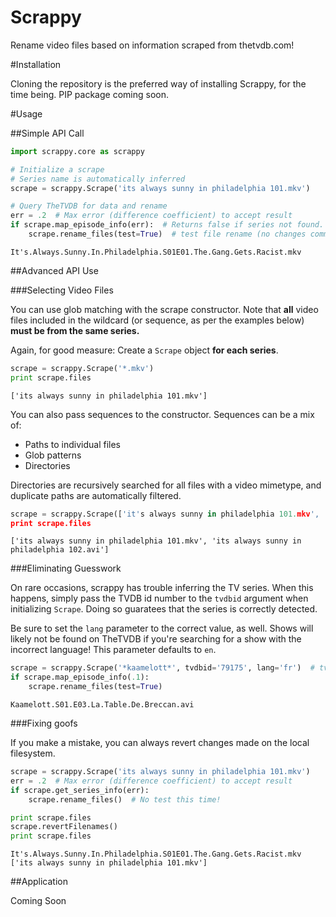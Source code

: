Scrappy
=======

Rename video files based on information scraped from thetvdb.com!

#Installation

Cloning the repository is the preferred way of installing Scrappy, for the time being.  PIP package coming soon.

#Usage

##Simple API Call

```Python
import scrappy.core as scrappy

# Initialize a scrape
# Series name is automatically inferred
scrape = scrappy.Scrape('its always sunny in philadelphia 101.mkv')

# Query TheTVDB for data and rename
err = .2  # Max error (difference coefficient) to accept result
if scrape.map_episode_info(err):  # Returns false if series not found.  Try increasing err.
    scrape.rename_files(test=True)  # test file rename (no changes committed when test == True)
```

```
It's.Always.Sunny.In.Philadelphia.S01E01.The.Gang.Gets.Racist.mkv
```

##Advanced API Use

###Selecting Video Files

You can use glob matching with the scrape constructor.  Note that **all** video files included in the wildcard (or sequence, as per the examples below) **must be from the same series.**

Again, for good measure:  Create a `Scrape` object **for each series**.

```python
scrape = scrappy.Scrape('*.mkv')
print scrape.files
```

```
['its always sunny in philadelphia 101.mkv']
```

You can also pass sequences to the constructor.  Sequences can be a mix of:

- Paths to individual files
- Glob patterns
- Directories

Directories are recursively searched for all files with a video mimetype, and duplicate paths are automatically filtered.

```python
scrape = scrappy.Scrape(['it's always sunny in philadelphia 101.mkv', '*.avi'])
print scrape.files
```

```
['its always sunny in philadelphia 101.mkv', 'its always sunny in philadelphia 102.avi']
```

###Eliminating Guesswork

On rare occasions, scrappy has trouble inferring the TV series.  When this happens, simply pass the TVDB id number to the `tvdbid` argument when initializing `Scrape`.
Doing so guaratees that the series is correctly detected.

Be sure to set the `lang` parameter to the correct value, as well.  Shows will likely not be found on TheTVDB if you're searching for a show with the incorrect language!  This parameter defaults to `en`.

```python
scrape = scrappy.Scrape('*kaamelott*', tvdbid='79175', lang='fr')  # tvdbid should be str
if scrape.map_episode_info(.1):
    scrape.rename_files(test=True)
```

```
Kaamelott.S01.E03.La.Table.De.Breccan.avi
```

###Fixing goofs

If you make a mistake, you can always revert changes made on the local filesystem.

```python
scrape = scrappy.Scrape('its always sunny in philadelphia 101.mkv')
err = .2  # Max error (difference coefficient) to accept result
if scrape.get_series_info(err):
    scrape.rename_files()  # No test this time!

print scrape.files
scrape.revertFilenames()
print scrape.files
```

```
It's.Always.Sunny.In.Philadelphia.S01E01.The.Gang.Gets.Racist.mkv
['its always sunny in philadelphia 101.mkv']
```

##Application

Coming Soon